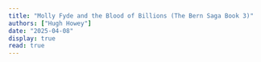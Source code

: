 ```yaml
---
title: "Molly Fyde and the Blood of Billions (The Bern Saga Book 3)"
authors: ["Hugh Howey"]
date: "2025-04-08"
display: true
read: true
---
```


